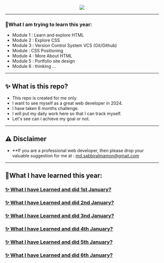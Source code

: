 <p align="center">
  <a href="#"><img src="https://cdn.discordapp.com/attachments/1117616249984258109/1191351722514321428/web-logo.png"></a>
</p>

---

### 🧨What I am trying to learn this year:
- Module 1 : Learn and explore HTML
- Module 2 : Explore CSS
- Module 3 : Version Control System VCS (Git/Github)
- Module   : CSS Positioning
- Module 4 : More About HTML
- Module 5 : Portfolio site design
- Module 6 : thinking ...

---

## ✨ What is this repo?
- This repo is created for me only.
- I want to see myself as a great web developer in 2024.
- I have taken 6 months challenge.
- I will put my daily work here so that I can track myself.
- Let's see can i achieve my goal or not.

---

## ⚠ Disclaimer
- **If you are a professional web developer, then please drop your valuable suggestion for me at : md.sabbiralmamon@gmail.com

---

## 🧨What I have learned this year:

### <a href="https://github.com/mdsabbiralmamon/myJourneyFor2024/blob/main/Web_day1%20_html/README.md#-what-i-have-learned-and-did-1st-january">✨ What I have Learned and did 1st January?</a>
### <a href="https://github.com/mdsabbiralmamon/myJourneyFor2024/blob/main/Web_day2_css/README.md#-what-i-have-learned-and-did-2nd-january">✨ What I have Learned and did 2nd January?</a>
### <a href="https://github.com/mdsabbiralmamon/myJourneyFor2024/blob/main/Web_day3_vcs/README.md">✨ What I have Learned and did 3nd January?</a>
### <a href="https://github.com/mdsabbiralmamon/myJourneyFor2024/blob/main/Web_day4_css_positioning/README.md#-what-i-have-learned-and-did-4th-january">✨ What I have Learned and did 4th January?</a>
### <a href="https://github.com/mdsabbiralmamon/myJourneyFor2024/blob/main/Web_day5_MoreAboutHTML/README.md#-what-i-have-learned-and-did-5th-january">✨ What I have Learned and did 5th January?</a>
### <a href="https://github.com/mdsabbiralmamon/myJourneyFor2024/tree/main/Web_day6_Portfolio#-what-i-have-learned-and-did-6th-january">✨ What I have Learned and did 6th January?</a>
